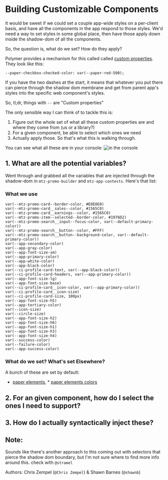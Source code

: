 # Building Customizable Components

It would be sweet if we could set a couple app-wide styles on a per-client basis, and have all the components in the app respond to those styles. We'd need a way to set styles in some global place, then have those apply down inside the shadow-dom of all the components.

So, the question is, what do we set? How do they apply?

Polymer provides a mechanism for this called called [custom properties](https://www.polymer-project.org/2.0/docs/devguide/custom-css-properties). They look like this:

```
--paper-checkbox-checked-color: var(--paper-red-500);
```

If you have the two dashes at the start, it means that whatever you put there can pierce through the shadow dom membrane and get from parent app's styles into the specific web component's styles.

So, tl;dr, things with `--` are "Custom properties"

The only sensible way I can think of to tackle this is:

1. Figure out the whole set of what all these custom properties are and where they come from (us or a library?)
2. For a given component, be able to select which ones we need
3. Actually apply those. So that's what this is walking through.

You can see what all these are in your console:
![in the console](https://i.imgur.com/ajIFtun.png)

## 1. What are all the potential variables?

Went through and grabbed all the variables that are injected through the shadow-dom in `mtz-promo-builder` and `mtz-app-contests`. Here's that list:

### What we use
```
var(--mtz-promo-card--border-color, #E0E0E0)
var(--mtz-promo-card__sales--color, #1565C0)
var(--mtz-promo-card__earnings--color, #1565C0)
var(--mtz-promo-item--selected--border-color, #1976D2)
var(--mtz-promo-search__input--focus-color, var(--default-primary-color))
var(--mtz-promo-search__button--color, #FFF)
var(--mtz-promo-search__button--background-color, var(--default-primary-color))
var(--app-secondary-color)
var(--app-gray-color)
var(--app-font-size-sm)
var(--app-primary-color)
var(--app-white-color)
var(--app-black-color)
var(--ci-profile-card-text, var(--app-black-color))
var(--ci-profile-card-headers, var(--app-primary-color))
var(--app-font-size-lg)
var(--app-font-size-base)
var(--ci-profile-card__icon-color, var(--app-primary-color))
var(--ci-profile-card__icon-size)
var(--ci-profile-card-size, 100px)
var(--app-font-size-h5)
var(--app-tertiary-color)
var(--icon-size)
var(--circle-size)
var(--app-font-size-h2)
var(--app-font-size-h6)
var(--app-font-size-h1)
var(--app-font-size-h3)
var(--app-font-size-h4)
var(--success-color)
var(--failure-color)
var(--app-success-color)
```
### What do we set? What's set Elsewhere?
A bunch of these are set by default:
* [paper elements](https://github.com/PolymerElements/paper-styles/blob/master/default-theme.html), * [paper elements colors](https://github.com/PolymerElements/paper-styles/blob/master/color.html)

## 2. For an given component, how do I select the ones I need to support?

## 3. How do I actually syntactically inject these?

## Note:

Sounds like there's another approach to this coming out with selectors that pierce the shadow dom boundary, but I'm not sure where to find more info around this. check with `@stramel`


Authors:
Chris Zempel (`@Chris Zempel`) & Shawn Barnes (`@shawnb`)
